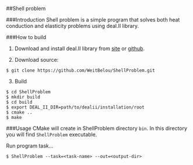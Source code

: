 ##Shell problem

###Introduction
Shell problem is a simple program that solves both heat 
conduction and elasticity problems using deal.II library.

###How to build

1) Download and install deal.II library from
[site](https://dealii.org) or
[github](https://github.com/dealii/dealii).

2) Download source:
```
$ git clone https://github.com/WeitBelou/ShellProblem.git
```
3) Build
```
$ cd ShellProblem
$ mkdir build
$ cd build
$ export DEAL_II_DIR=path/to/dealii/installation/root
$ cmake .. 
$ make
```

###Usage
CMake will create in ShellProblem directory `bin`.
In this directory you will find `ShellProblem`
executable.

Run program task...
```
$ ShellProblem --task=<task-name> --out=<output-dir>
```